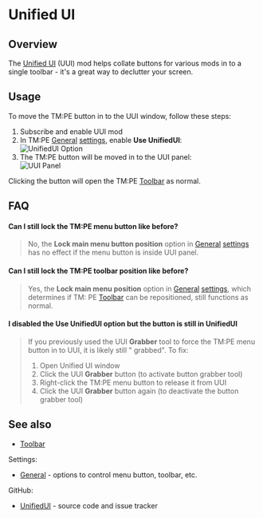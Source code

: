 # Unified UI

## Overview

The [Unified UI](https://steamcommunity.com/sharedfiles/filedetails/?id=2255219025) (UUI) mod helps collate buttons for
various mods in to a single toolbar - it's a great way to declutter your screen.

## Usage

To move the TM:PE button in to the UUI window, follow these steps:

1. Subscribe and enable UUI mod
2. In TM:PE [General](General.md) [settings](Settings.md), enable **Use UnifiedUI**:  
   ![UnifiedUI Option](https://user-images.githubusercontent.com/1386719/145760974-1d324674-27ec-4888-a8f0-e51d8356f766.png)
3. The TM:PE button will be moved in to the UUI panel:  
   ![UUI Panel](https://user-images.githubusercontent.com/1386719/145761227-fa7631c6-c426-42f8-a3b5-e54152e2e521.png)

Clicking the button will open the TM:PE [Toolbar](Toolbar.md) as normal.

## FAQ

#### Can I still lock the TM:PE menu button like before?

> No, the **Lock main menu button position** option in [General](General.md) [settings](Settings.md) has no effect if
> the menu button is inside UUI panel.

#### Can I still lock the TM:PE toolbar position like before?

> Yes, the **Lock main menu position** option in [General](General.md) [settings](Settings.md), which determines if TM:
> PE [Toolbar](Toolbar.md) can be repositioned, still functions as normal.

#### I disabled the **Use UnifiedUI** option but the button is still in UnifiedUI

> If you previously used the UUI **Grabber** tool to force the TM:PE menu button in to UUI, it is likely still "
> grabbed". To fix:
> 1. Open Unified UI window
> 2. Click the UUI **Grabber** button (to activate button grabber tool)
> 3. Right-click the TM:PE menu button to release it from UUI
> 4. Click the UUI **Grabber** button again (to deactivate the button grabber tool)

## See also

* [Toolbar](Toolbar.md)

Settings:

* [General](General.md) - options to control menu button, toolbar, etc.

GitHub:

* [UnifiedUI](https://github.com/kianzarrin/UnifiedUI) - source code and issue tracker